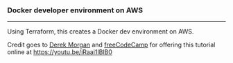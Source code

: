 ### Docker developer environment on AWS

---

Using Terraform, this creates a Docker dev environment on AWS.

Credit goes to [Derek Morgan](https://morethancertified.com/) and [freeCodeCamp](https://www.freecodecamp.org/) for offering this tutorial online at https://youtu.be/iRaai1IBlB0
